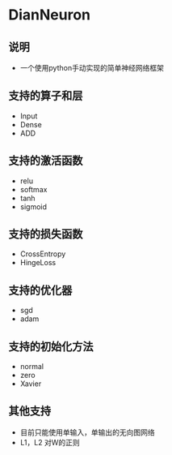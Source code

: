 # DianNeuron

## 说明
* 一个使用python手动实现的简单神经网络框架

## 支持的算子和层

* Input
* Dense
* ADD

## 支持的激活函数
* relu
* softmax
* tanh
* sigmoid

## 支持的损失函数
* CrossEntropy
* HingeLoss

## 支持的优化器
* sgd
* adam

## 支持的初始化方法
* normal
* zero
* Xavier

## 其他支持
* 目前只能使用单输入，单输出的无向图网络
* L1，L2 对W的正则